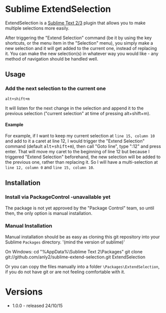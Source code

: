 # Sublime ExtendSelection

ExtendSelection is a [Sublime Text 2](http://www.sublimetext.com/2)[/3](http://www.sublimetext.com/3) plugin that allows you to make multiple selections more easily.

After triggering the "Extend Selection" command  (be it by using the key shortcuts, or the menu item in the "Selection" menu), you simply make a new selection and it will get added to the current one, instead of replacing it. You can make the new selection(s) in whatever way you would like - any method of navigation should be handled well.

## Usage

### Add the next selection to the current one

	alt+shift+m
    
It will listen for the next change in the selection and append it to the previous selection ("current selection" at time of pressing alt+shift+m).

#### Example

For example, if I want to keep my current selection at `line 15, column 10` and add to it a caret at line 12, I would trigger the "Extend Selection" command (default <kbd>alt+shift+m</kbd>), then call "Goto line", type ":12" and press enter. That will move my caret to the beginning of line 12 but because I triggered "Extend Selection" beforehand, the new selection will be added to the previous one, rather than replacing it. So I will have a multi-selection at `line 12, column 0` and `line 15, column 10`.

## Installation

### Install via PackageControl -unavailable yet

The package is not yet approved by the "Package Control" team, so until then, the only option is manual installation.

### Manual Installation

Manual installation should be as easy as cloning this git repository into your Sublime `Packages` directory. '(mind the version of sublime)'

On Windows:
	cd "%AppData%\Sublime Text 2\Packages"
	git clone git://github.com/anly2/sublime-extend-selection.git ExtendSelection

Or you can copy the files manually into a folder `\Packages\ExtendSelection`, if you do not have git or are not feeling comfortable with it.


# Versions

- 1.0.0 - released 24/10/15
